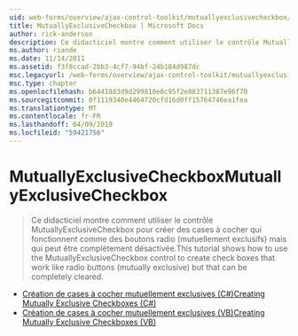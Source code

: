 ```yaml
---
uid: web-forms/overview/ajax-control-toolkit/mutuallyexclusivecheckbox/index
title: MutuallyExclusiveCheckbox | Microsoft Docs
author: rick-anderson
description: Ce didacticiel montre comment utiliser le contrôle MutuallyExclusiveCheckbox pour créer des cases à cocher qui fonctionnent comme des boutons radio (mutuellement exclusifs) mais qui peut être en cours...
ms.author: riande
ms.date: 11/14/2011
ms.assetid: f3f8ccad-2bb3-4cf7-94bf-24b184d987dc
msc.legacyurl: /web-forms/overview/ajax-control-toolkit/mutuallyexclusivecheckbox
msc.type: chapter
ms.openlocfilehash: b6441883d9d299810e0c95f2e883711387e96f70
ms.sourcegitcommit: 0f1119340e4464720cfd16d0ff15764746ea1fea
ms.translationtype: MT
ms.contentlocale: fr-FR
ms.lasthandoff: 04/09/2019
ms.locfileid: "59421756"
---
```

# <a name="mutuallyexclusivecheckbox"></a><span data-ttu-id="022b6-103">MutuallyExclusiveCheckbox</span><span class="sxs-lookup"><span data-stu-id="022b6-103">MutuallyExclusiveCheckbox</span></span>

> <span data-ttu-id="022b6-104">Ce didacticiel montre comment utiliser le contrôle MutuallyExclusiveCheckbox pour créer des cases à cocher qui fonctionnent comme des boutons radio (mutuellement exclusifs) mais qui peut être complètement désactivée.</span><span class="sxs-lookup"><span data-stu-id="022b6-104">This tutorial shows how to use the MutuallyExclusiveCheckbox control to create check boxes that work like radio buttons (mutually exclusive) but that can be completely cleared.</span></span>


- [<span data-ttu-id="022b6-105">Création de cases à cocher mutuellement exclusives (C#)</span><span class="sxs-lookup"><span data-stu-id="022b6-105">Creating Mutually Exclusive Checkboxes (C#)</span></span>](creating-mutually-exclusive-checkboxes-cs.md)
- [<span data-ttu-id="022b6-106">Création de cases à cocher mutuellement exclusives (VB)</span><span class="sxs-lookup"><span data-stu-id="022b6-106">Creating Mutually Exclusive Checkboxes (VB)</span></span>](creating-mutually-exclusive-checkboxes-vb.md)

